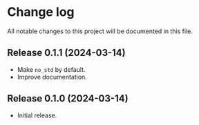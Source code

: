 # Change log

All notable changes to this project will be documented in this file.

## Release 0.1.1 (2024-03-14)

* Make `no_std` by default.
* Improve documentation.

## Release 0.1.0 (2024-03-14)

* Initial release.
